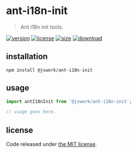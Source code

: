# ant-i18n-init
> Ant i18n init tools.

[![version][version-image]][version-url]
[![license][license-image]][license-url]
[![size][size-image]][size-url]
[![download][download-image]][download-url]

## installation
```shell
npm install @jswork/ant-i18n-init
```

## usage
```js
import antI18nInit from '@jswork/ant-i18n-init';

// usage goes here.
```

## license
Code released under [the MIT license](https://github.com/afeiship/ant-i18n-init/blob/master/LICENSE.txt).

[version-image]: https://img.shields.io/npm/v/@jswork/ant-i18n-init
[version-url]: https://npmjs.org/package/@jswork/ant-i18n-init

[license-image]: https://img.shields.io/npm/l/@jswork/ant-i18n-init
[license-url]: https://github.com/afeiship/ant-i18n-init/blob/master/LICENSE.txt

[size-image]: https://img.shields.io/bundlephobia/minzip/@jswork/ant-i18n-init
[size-url]: https://github.com/afeiship/ant-i18n-init/blob/master/dist/ant-i18n-init.min.js

[download-image]: https://img.shields.io/npm/dm/@jswork/ant-i18n-init
[download-url]: https://www.npmjs.com/package/@jswork/ant-i18n-init

